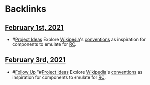 
# Backlinks
## [February 1st, 2021](<February 1st, 2021.md>)
- #[Project Ideas](<Project Ideas.md>) Explore [Wikipedia](<Wikipedia.md>)'s [conventions](<conventions.md>) as inspiration for components to emulate for [RC](<RC.md>).

## [February 3rd, 2021](<February 3rd, 2021.md>)
- #[Follow Up](<Follow Up.md>) "#[Project Ideas](<Project Ideas.md>) Explore [Wikipedia](<Wikipedia.md>)'s [conventions](<conventions.md>) as inspiration for components to emulate for [RC](<RC.md>).


